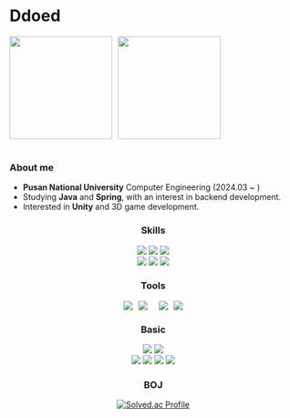 # Ddoed

<div style="display: flex; gap: 10px;">
  <img src="https://github-readme-stats.vercel.app/api?username=ddoed&show_icons=true&locale=en&theme=tokyonight" height="180"/>
  <img src="https://github-readme-stats.vercel.app/api/top-langs?username=ddoed&show_icons=true&locale=en&layout=compact&theme=tokyonight" height="180"/>
</div>
<br>


### About me
* **Pusan National University** Computer Engineering (2024.03 ~ )
* Studying **Java** and **Spring**, with an interest in backend development.  
* Interested in **Unity** and 3D game development.  

<div style="text-align: center;">

  <h3>Skills</h3>
  <div>
    <img src="https://img.shields.io/badge/c++-%2300599C.svg?style=for-the-badge&logo=c%2B%2B&logoColor=white" />
    <img src="https://img.shields.io/badge/c%23-%23239120.svg?style=for-the-badge&logo=csharp&logoColor=white" />
    <img src="https://img.shields.io/badge/unity-%23000000.svg?style=for-the-badge&logo=unity&logoColor=white" />
  </div>
   <div>
    <img src="https://img.shields.io/badge/java-007396?style=for-the-badge&logo=OpenJDK&logoColor=white">
     <img src="https://img.shields.io/badge/Spring-6DB33F?style=for-the-badge&logo=Spring&logoColor=white">
     <img src="https://img.shields.io/badge/MySQL-4479A1?style=for-the-badge&logo=MySQL&logoColor=white">
  </div>

   <h3>Tools</h3>
  <div style="display: flex; justify-content: center; gap: 10px; flex-wrap: wrap;">
    <img src="https://img.shields.io/badge/Git-F05032.svg?&style=for-the-badge&logo=Git&logoColor=white" />
    <img src="https://img.shields.io/badge/figma-F24E1E.svg?style=for-the-badge&logo=figma&logoColor=white" />
    <br>
    <img src="https://img.shields.io/badge/Visual%20Studio-5C2D91.svg?style=for-the-badge&logo=visual-studio&logoColor=white" />
    <img src="https://img.shields.io/badge/IntelliJIDEA-000000.svg?style=for-the-badge&logo=intellij-idea&logoColor=white" />
  </div>

 <h3>Basic</h3>
 <div> 
    <img src="https://img.shields.io/badge/node.js-6DA55F?style=for-the-badge&logo=node.js&logoColor=white" />
    <img src="https://img.shields.io/badge/express.js-%23404d59.svg?style=for-the-badge&logo=express&logoColor=%2361DAFB" />
 </div>
 <div>
    <img src="https://img.shields.io/badge/HTML5-E34F26.svg?&style=for-the-badge&logo=HTML5&logoColor=white" />
    <img src="https://img.shields.io/badge/CSS3-1572B6.svg?&style=for-the-badge&logo=CSS3&logoColor=white" />
    <img src="https://img.shields.io/badge/JavaScript-F7DF1E.svg?&style=for-the-badge&logo=JavaScript&logoColor=white"/>
   <img src="https://img.shields.io/badge/Python-3776AB.svg?&style=for-the-badge&logo=Python&logoColor=white" />
  </div>
 


### BOJ
[![Solved.ac Profile](http://mazassumnida.wtf/api/v2/generate_badge?boj=ddoed123)](https://solved.ac/ddoed123)


